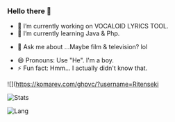 ### Hello there 👋

<!--
**Ritenseki/Ritenseki** is a ✨ _special_ ✨ repository because its `README.md` (this file) appears on your GitHub profile.

Here are some ideas to get you started:
-->

- 🔭 I’m currently working on VOCALOID LYRICS TOOL.
- 🌱 I’m currently learning Java & Php.
<!--
- 👯 I’m looking to collaborate on ...
- 🤔 I’m looking for help with ...
-->
- 💬 Ask me about ...Maybe film & television? lol
<!-- - 📫 How to reach me: ... -->
- 😄 Pronouns: Use "He". I'm a boy.
- ⚡ Fun fact: Hmm... I actually didn't know that.

![](https://komarev.com/ghpvc/?username=Ritenseki

![Stats](https://github-readme-stats.vercel.app/api?username=Ritenseki&show_icons=true&icon_color=070420&title_color=070420)    

![Lang](https://github-readme-stats.vercel.app/api/top-langs/?username=Ritenseki&layout=compact&title_color=070420)  
